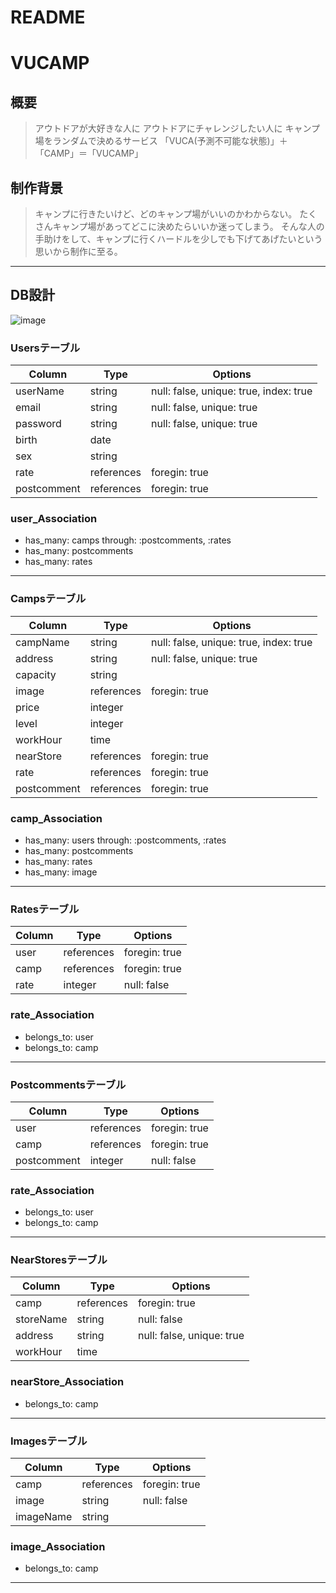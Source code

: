 # README
# VUCAMP

## 概要
> アウトドアが大好きな人に
> アウトドアにチャレンジしたい人に
> キャンプ場をランダムで決めるサービス
>「VUCA(予測不可能な状態)」＋「CAMP」＝「VUCAMP」

## 制作背景
> キャンプに行きたいけど、どのキャンプ場がいいのかわからない。
> たくさんキャンプ場があってどこに決めたらいいか迷ってしまう。
> そんな人の手助けをして、キャンプに行くハードルを少しでも下げてあげたいという思いから制作に至る。

---
## DB設計
![image](https://user-images.githubusercontent.com/60286772/103385980-0e9b9700-4b40-11eb-8f60-1ab81062264f.png)

### Usersテーブル
|Column|Type|Options|
|------       |----       |-------|
|userName     |string     |null: false, unique: true, index: true|
|email        |string     |null: false, unique: true|
|password     |string     |null: false, unique: true|
|birth        |date       ||
|sex          |string     ||
|rate         |references |foregin: true|
|postcomment  |references |foregin: true|

### user_Association
- has_many: camps  through: :postcomments, :rates
- has_many: postcomments
- has_many: rates
---

### Campsテーブル
|Column|Type|Options|
|------       |----       |-------|
|campName     |string     |null: false, unique: true, index: true|
|address      |string     |null: false, unique: true|
|capacity     |string     ||
|image        |references |foregin: true|
|price        |integer    ||
|level        |integer    ||
|workHour     |time       ||
|nearStore    |references |foregin: true|
|rate         |references |foregin: true|
|postcomment  |references |foregin: true|

### camp_Association
- has_many: users  through: :postcomments, :rates
- has_many: postcomments
- has_many: rates
- has_many:  image
---

### Ratesテーブル
|Column|Type|Options|
|------     |----       |-------|
|user       |references |foregin: true|
|camp       |references |foregin: true|
|rate       |integer    |null: false|

### rate_Association
- belongs_to: user
- belongs_to: camp
---

### Postcommentsテーブル
|Column|Type|Options|
|------     |----       |-------|
|user       |references |foregin: true|
|camp       |references |foregin: true|
|postcomment|integer    |null: false|

### rate_Association
- belongs_to: user
- belongs_to: camp
---

### NearStoresテーブル
|Column|Type|Options|
|------     |----       |-------|
|camp       |references |foregin: true|
|storeName  |string     |null: false|
|address    |string     |null: false, unique: true|
|workHour   |time       ||

### nearStore_Association
- belongs_to: camp
---

### Imagesテーブル
|Column|Type|Options|
|------     |----       |-------|
|camp       |references |foregin: true|
|image      |string     |null: false|
|imageName  |string     ||

### image_Association
- belongs_to: camp
---